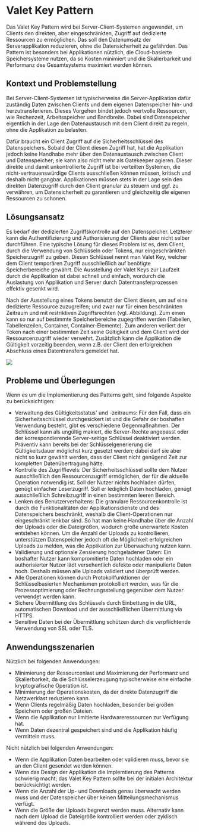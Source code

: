 # Valet Key Pattern

Das Valet Key Pattern wird bei Server-Client-Systemen angewendet, um Clients den direkten, aber eingeschränkten, Zugriff auf dedizierte Ressourcen zu ermöglichen. Das soll den Datenumsatz der Serverapplikation reduzieren, ohne die Datensicherheit zu gefährden. Das Pattern ist besonders bei Applikationen nützlich, die Cloud-basierte Speichersysteme nutzen, da so Kosten minimiert und die Skalierbarkeit und Performanz des Gesamtsystems maximiert werden können.

## Kontext und Problemstellung

Bei Server-Client-Systemen ist typischerweise die Server-Applikation dafür zuständig Daten zwischen Clients und dem eigenen Datenspeicher hin- und herzutransferieren. Dieses Vorgehen bindet jedoch wertvolle Ressourcen, wie Rechenzeit, Arbeitsspeicher und Bandbreite. Dabei sind Datenspeicher eigentlich in der Lage den Datenaustausch mit dem Client direkt zu regeln, ohne die Applikation zu belasten.

Dafür braucht ein Client Zugriff auf die Sicherheitsschlüssel des Datenspeichers. Sobald der Client diesen Zugriff hat, hat die Applikation jedoch keine Handhabe mehr über den Datenaustausch zwischen Client und Datenspeicher; sie kann also nicht mehr als Gatekeeper agieren. Dieser direkte und damit unkontrollierte Zugriff ist bei verteilten Systemen, die nicht-vertrauenswürdige Clients ausschließen können müssen, kritisch und deshalb nicht gangbar. Applikationen müssen stets in der Lage sein den direkten Datenzugriff durch den Client granular zu steuern und ggf. zu verwähren, um Datensicherheit zu garantieren und gleichzeitig die eigenen Ressourcen zu schonen.

## Lösungsansatz

Es bedarf der dedizierten Zugriffskontrolle auf den Datenspeicher. Letzterer kann die Authentifizierung und Authorisierung der Clients aber nicht selber durchführen. Eine typische Lösung für dieses Problem ist es, dem Client, durch die Verwendung von Schlüsseln oder Tokens, nur eingeschränkten Speicherzugriff zu geben. Diesen Schlüssel nennt man Valet Key, welcher dem Client temporären Zugriff ausschließlich auf benötigte Speicherbereiche gewährt. Die Ausstellung der Valet Keys zur Laufzeit durch die Applikation ist dabei schnell und einfach, wordurch die Auslastung von Applikation und Server durch Datentransferprozessen effektiv gesenkt wird.

Nach der Ausstellung eines Tokens benutzt der Client diesen, um auf eine dedizierte Ressource zuzugreifen; und zwar nur für einen beschränkten Zeitraum und mit restriktiven Zugriffsrechten \(vgl. Abbildung\). Zum einen kann so nur auf bestimmte Speicherbereiche zugegriffen werden \(Tabellen, Tabellenzeilen, Container, Container-Elemente\). Zum anderen verliert der Token nach einer bestimmten Zeit seine Gültigkeit und dem Client wird der Ressourcenzugriff wieder verwehrt. Zusätzlich kann die Applikation die Gültigkeit vorzeitig beenden, wenn z.B. der Client den erfolgreichen Abschluss eines Datentransfers gemeldet hat.

![](/assets/valet-key-pattern.png)

## Probleme und Überlegungen

Wenn es um die Implementierung des Patterns geht, sind folgende Aspekte zu berücksichtigen:

* Verwaltung des Gültigkeitsstatus' und -zeitraums: Für den Fall, dass ein Sicherheitsschlüssel durchgesickert ist und die Gefahr der boshaften Verwendung besteht, gibt es verschiedene Gegenmaßnahmen. Der Schlüssel kann als ungültig makiert, die Server-Rechte angepasst oder der korrespondierende Server-seitige Schlüssel deaktiviert werden. Präventiv kann bereits bei der Schlüsselgenerierung die Gültigkeitsdauer möglichst kurz gesetzt werden; dabei darf sie aber nicht so kurz gewählt werden, dass der Client nicht genügend Zeit zur kompletten Datenübertragung hätte.
* Kontrolle des Zugrifflevels: Der Sicherheitsschlüssel sollte dem Nutzer ausschließlich den Ressourcenzugriff ermöglichen, der für die aktuelle Operation notwendig ist. Soll der Nutzer nichts hochladen dürfen, genügt einfacher Leserzugriff. Soll er lediglich Daten hochladen, genügt ausschließlich Schreibzugriff in einen bestimmten leeren Bereich.
* Lenken des Benutzerverhaltens: Die granulare Ressourcenkontrolle ist durch die Funktionalitäten der Applikationsdienste und des Datenspeichers beschränkt, weshalb die Client-Operationen nur eingeschränkt lenkbar sind. So hat man keine Handhabe über die Anzahl der Uploads oder die Dateigrößen, wodurch große unerwartete Kosten entstehen können. Um die Anzahl der Uploads zu kontrollieren, unterstützen Datenspeicher jedoch oft die Möglichkeit erfolgreichen Uploads zu melden, was die Applikation zur Überwachung nutzen kann.
* Validierung und optionale Zensierung hochgeladener Daten: Ein boshafter Nutzer kann kompromitierte Daten hochladen oder ein authorisierter Nutzer lädt versehentlich defekte oder manipulierte Daten hoch. Deshalb müssen alle Uploads validiert und überprüft werden.
* Alle Operationen können durch Protokollfunktionen der Schlüsselbasierten Mechanismen protokolliert werden, was für die Prozessoptimierung oder Rechnungsstellung gegenüber dem Nutzer verwendet werden kann.
* Sichere Übermittlung des Schlüssels durch Einbettung in die URL, automatischen Download und der ausschließlichen Übermittlung via HTTPS. 
* Sensitive Daten bei der Übermittlung schützen durch die verpflichtende Verwendung von SSL oder TLS.

## Anwendungsszenarien

Nützlich bei folgenden Anwendungen:

* Minimierung der Ressourcenlast und Maximierung der Performanz und Skalierbarkeit, da die Schlüsselerzeugung typischerweise eine einfache kryptografische Operation ist.
* Minimierung der Operationskosten, da der direkte Datenzugriff die Netzwerklast reduzieren kann.
* Wenn Clients regelmäßig Daten hochladen, besonder bei großen Speichern oder großen Dateien.
* Wenn die Applikation nur limitierte Hardwareressourcen zur Verfügung hat.
* Wenn Daten dezentral gespeichert sind und die Applikation häufig vermitteln muss.

Nicht nützlich bei folgenden Anwendungen:

* Wenn die Applikation Daten bearbeiten oder validieren muss, bevor sie an den Client gesendet werden können.
* Wenn das Design der Applikation die Implemtierung des Patterns schwierig macht; das Valet Key Pattern sollte bei der initialen Architektur berücksichtigt werden.
* Wenn die Anzahl der Up- und Downloads genau überwacht werden muss und der Datenspeicher über keinen Mitteilungsmechanismus verfügt.
* Wenn die Größe der Uploads begrenzt werden muss. Alternativ kann nach dem Upload die Dateigröße kontrolliert werden oder zyklisch während des Uploads.



